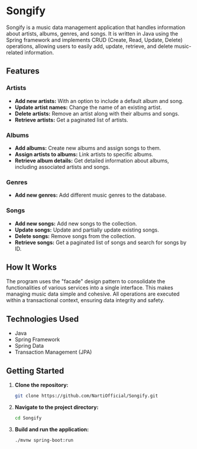 # Songify

Songify is a music data management application that handles information about artists, albums, genres, and songs. It is written in Java using the Spring framework and implements CRUD (Create, Read, Update, Delete) operations, allowing users to easily add, update, retrieve, and delete music-related information.

## Features

### Artists
- **Add new artists:** With an option to include a default album and song.
- **Update artist names:** Change the name of an existing artist.
- **Delete artists:** Remove an artist along with their albums and songs.
- **Retrieve artists:** Get a paginated list of artists.

### Albums
- **Add albums:** Create new albums and assign songs to them.
- **Assign artists to albums:** Link artists to specific albums.
- **Retrieve album details:** Get detailed information about albums, including associated artists and songs.

### Genres
- **Add new genres:** Add different music genres to the database.

### Songs
- **Add new songs:** Add new songs to the collection.
- **Update songs:** Update and partially update existing songs.
- **Delete songs:** Remove songs from the collection.
- **Retrieve songs:** Get a paginated list of songs and search for songs by ID.

## How It Works

The program uses the "facade" design pattern to consolidate the functionalities of various services into a single interface. This makes managing music data simple and cohesive. All operations are executed within a transactional context, ensuring data integrity and safety.

## Technologies Used
- Java
- Spring Framework
- Spring Data
- Transaction Management (JPA)

## Getting Started

1. **Clone the repository:**
    ```bash
    git clone https://github.com/NartiOfficial/Songify.git
    ```
2. **Navigate to the project directory:**
    ```bash
    cd Songify
    ```
3. **Build and run the application:**
    ```bash
    ./mvnw spring-boot:run
    ```
